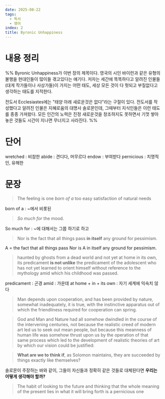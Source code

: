 ```yaml
---
date: 2025-08-22
tags:
  - 독서
  - 영어
index: 2
title: Byronic Unhappiness
---
```

# 내용 정리

%% Byronic Unhappiness가 이번 장의 제목이다. 영국의 시인 바이런과 같은 유형의 불행을 현대인들이 많이들 겪고있다는 얘기다. 저자는 세간에 똑똑하다고 알려진 인물들(대게 작가들이나 사상가들)이 가지는 어떤 태도, 세상 모든 것이 다 헛되고 부질없다고 생각하는 태도를 지적한다.

전도서 Ecclesiastes에는 "태양 아래 새로운것은 없다"라는 구절이 있다. 전도서를 작성했다고 알려진 인물은 지혜로움의 대명사 솔로몬인데, 그때부터 지식인들은 이런 태도를 종종 가져왔다. 모든 인간의 노력은 진정 새로운것을 창조하지도 못하면서 기껏 쌓아놓은 것들도 시간이 지나면 무너지고 사라진다.    %% 
# 단어

wretched : 비참한
abide : 견디다, 머무르다
endow : 부여받다
pernicious : 치명적인, 유해한

# 문장

> The feeling is one *born of a* too easy satisfaction of
natural needs

born of a : ~에서 비롯된

> *So much for* the mood.

So much for : ~에 대해서는 그쯤 하기로 하고

> Nor is the
fact that all things pass **in itself** any ground for
pessimism.

A = the fact that all things pass 
Nor is A in itself any ground for pessimism.

>haunted by ghosts from a dead world and not yet
at home in its own, its predicament **is not unlike** the
predicament of the adolescent who has not yet
learned to orient himself without reference to the
mythology amid which his childhood was passed.

predicament : 곤경
amid : 가운데
at home + in + its own : 자기 세계에 익숙치 않다


>Man depends upon cooperation, and has been provided
by nature, somewhat inadequately, it is true, with
the instinctive apparatus out of which the
friendliness required for cooperation can spring.


>God and Man and Nature had all
somehow dwindled in the course of the intervening
centuries, not because the realistic creed of
modern art led us to seek out mean people, but
because this meanness of human life was somehow
thrust upon us by the operation of that same
process which led to the development of realistic
theories of art by which our vision could be
justified:

>**What are we to think if**, as Solomon maintains, 
>they are succeeded by things exactly like themselves?

솔로몬이 주장하는 바와 같이, 그들이 자신들과 정확히 같은 것들로 대체된다면 **우리는 어떻게 생각해야 할까?**

> The habit of looking to the future and 
> thinking that the whole meaning of 
> the present lies in what it will bring 
> forth is a pernicious one

